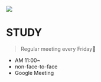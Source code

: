 ![<img width="1003" alt="image" src="https://user-images.githubusercontent.com/96707384/167232120-ff35ec88-11e8-4bdf-ae2f-889bcdee2265.png">
]()

# STUDY

> Regular meeting every Friday📝
  * AM 11:00~
  * non-face-to-face
  * Google Meeting
